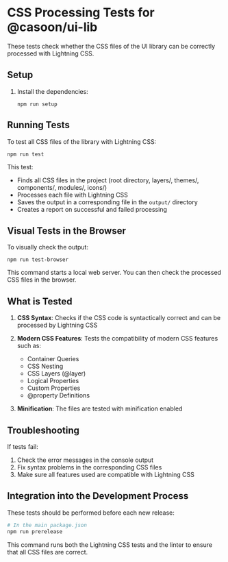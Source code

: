 # CSS Processing Tests for @casoon/ui-lib

These tests check whether the CSS files of the UI library can be correctly processed with Lightning CSS.

## Setup

1. Install the dependencies:
   ```
   npm run setup
   ```

## Running Tests

To test all CSS files of the library with Lightning CSS:

```
npm run test
```

This test:
- Finds all CSS files in the project (root directory, layers/, themes/, components/, modules/, icons/)
- Processes each file with Lightning CSS
- Saves the output in a corresponding file in the `output/` directory
- Creates a report on successful and failed processing

## Visual Tests in the Browser

To visually check the output:

```
npm run test-browser
```

This command starts a local web server. You can then check the processed CSS files in the browser.

## What is Tested

1. **CSS Syntax**: Checks if the CSS code is syntactically correct and can be processed by Lightning CSS
2. **Modern CSS Features**: Tests the compatibility of modern CSS features such as:
   - Container Queries
   - CSS Nesting
   - CSS Layers (@layer)
   - Logical Properties
   - Custom Properties
   - @property Definitions

3. **Minification**: The files are tested with minification enabled

## Troubleshooting

If tests fail:

1. Check the error messages in the console output
2. Fix syntax problems in the corresponding CSS files
3. Make sure all features used are compatible with Lightning CSS

## Integration into the Development Process

These tests should be performed before each new release:

```bash
# In the main package.json
npm run prerelease
```

This command runs both the Lightning CSS tests and the linter to ensure that all CSS files are correct. 